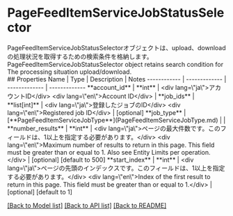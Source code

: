 # PageFeedItemServiceJobStatusSelector

<div lang=\"ja\">PageFeedItemServiceJobStatusSelectorオブジェクトは、upload、downloadの処理状況を取得するための検索条件を格納します。</div> <div lang=\"en\">PageFeedItemServiceJobStatusSelector object retains search condition for The processing situation upload/download.</div> 
## Properties
Name | Type | Description | Notes
------------ | ------------- | ------------- | -------------
**account_id** | **int** | &lt;div lang&#x3D;\&quot;ja\&quot;&gt;アカウントID&lt;/div&gt; &lt;div lang&#x3D;\&quot;en\&quot;&gt;Account ID&lt;/div&gt;  | 
**job_ids** | **list[int]** | &lt;div lang&#x3D;\&quot;ja\&quot;&gt;登録したジョブのID&lt;/div&gt; &lt;div lang&#x3D;\&quot;en\&quot;&gt;Registered job ID&lt;/div&gt;  | [optional] 
**job_type** | [**PageFeedItemServiceJobType**](PageFeedItemServiceJobType.md) |  | 
**number_results** | **int** | &lt;div lang&#x3D;\&quot;ja\&quot;&gt;ページの最大件数です。このフィールドは、1以上を指定する必要があります。&lt;/div&gt; &lt;div lang&#x3D;\&quot;en\&quot;&gt;Maximum number of results to return in this page. This field must be greater than or equal to 1. Also see Entity Limits per operation.&lt;/div&gt;  | [optional] [default to 500]
**start_index** | **int** | &lt;div lang&#x3D;\&quot;ja\&quot;&gt;ページの先頭のインデックスです。このフィールドは、1以上を指定する必要があります。&lt;/div&gt; &lt;div lang&#x3D;\&quot;en\&quot;&gt;Index of the first result to return in this page. This field must be greater than or equal to 1.&lt;/div&gt;  | [optional] [default to 1]

[[Back to Model list]](../README.md#documentation-for-models) [[Back to API list]](../README.md#documentation-for-api-endpoints) [[Back to README]](../README.md)



